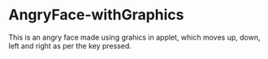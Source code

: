 # AngryFace-withGraphics
This is an angry face made using grahics in applet, which moves up, down, left and right as per the key pressed.

